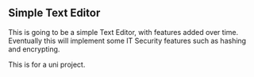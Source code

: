 ## Simple Text Editor
This is going to be a simple Text Editor, with features added over time.
Eventually this will implement some IT Security features such as hashing and encrypting.

This is for a uni project.
